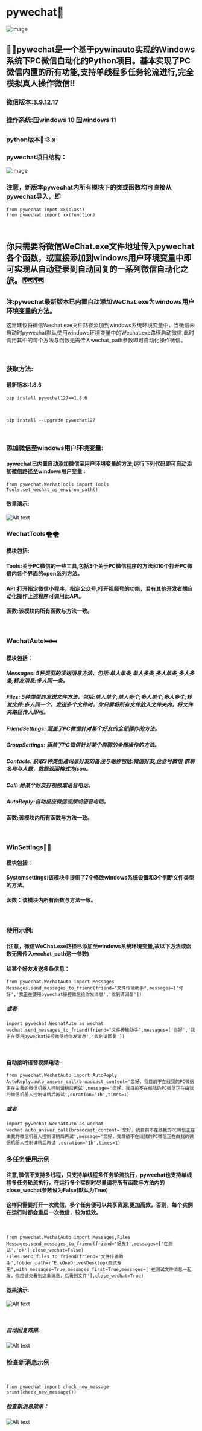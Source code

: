 # pywechat🥇
![image](https://github.com/Hello-Mr-Crab/pywechat/blob/main/pics/introduction.jpg)
## 🍬🍬pywechat是一个基于pywinauto实现的Windows系统下PC微信自动化的Python项目。基本实现了PC微信内置的所有功能,支持单线程多任务轮流进行,完全模拟真人操作微信!!

### 微信版本:3.9.12.17
### 操作系统:🪟windows 10 🪟windows 11
### python版本🐍:3.x
### pywechat项目结构：
![image](https://github.com/Hello-Mr-Crab/pywechat/blob/main/pics/pywechat架构图.png)
<br>
 ### 注意，新版本pywechat内所有模块下的类或函数均可直接从pywechat导入，即
   ```
  from pywechat impot xx(class)
  from pywechat import xx(function)
  ```
<br>

##  你只需要将微信WeChat.exe文件地址传入pywechat各个函数，或直接添加到windows用户环境变量中即可实现从自动登录到自动回复的一系列微信自动化之旅。🗺️🗺️
### 注:pywechat最新版本已内置自动添加WeChat.exe为windows用户环境变量的方法。
这里建议将微信Wechat.exe文件路径添加到windows系统环境变量中，当微信未启动时pywechat默认使用windows环境变量中的Wechat.exe路径启动微信,此时调用其中的每个方法与函数无需传入wechat_path参数即可自动化操作微信。

<br>

### 获取方法:
#### 最新版本:1.8.6
```
pip install pywechat127==1.8.6
```
<br>

```
pip install --upgrade pywechat127
```
<br>

### 添加微信至windows用户环境变量:
#### pywechat已内置自动添加微信至用户环境变量的方法,运行下列代码即可自动添加微信路径至windows用户变量 :
```
from pywechat.WechatTools import Tools
Tools.set_wechat_as_environ_path()
```

#### 效果演示:
![Alt text](https://github.com/Hello-Mr-Crab/pywechat/blob/main/pics/演示效果.gif)
<br>

### WechatTools🌪️🌪️
#### 模块包括:
#### Tools:关于PC微信的一些工具,包括3个关于PC微信程序的方法和10个打开PC微信内各个界面的open系列方法。
#### API:打开指定微信小程序，指定公众号,打开视频号的功能，若有其他开发者想自动化操作上述程序可调用此API。
#### 函数:该模块内所有函数与方法一致。
<br>

### WechatAuto🛏️🛏️
#### 模块包括：
##### Messages: 5种类型的发送消息方法，包括:单人单条,单人多条,多人单条,多人多条,转发消息:多人同一条。 
##### Files: 5种类型的发送文件方法，包括:单人单个,单人多个,多人单个,多人多个,转发文件:多人同一个。发送多个文件时，你只需将所有文件放入文件夹内，将文件夹路径传入即可。
##### FriendSettings: 涵盖了PC微信针对某个好友的全部操作的方法。
##### GroupSettings: 涵盖了PC微信针对某个群聊的全部操作的方法。
##### Contacts: 获取3种类型通讯录好友的备注与昵称包括:微信好友,企业号微信,群聊名称与人数，数据返回格式为json。
##### Call: 给某个好友打视频或语音电话。
##### AutoReply:自动接应微信视频或语音电话。
#### 函数:该模块内所有函数与方法一致。  
<br>

### WinSettings🔹🔹
#### 模块包括：
#### Systemsettings:该模块中提供了7个修改windows系统设置和3个判断文件类型的方法。
#### 函数：该模块内所有函数与方法一致。
<br>

### 使用示例:
#### (注意，微信WeChat.exe路径已添加至windows系统环境变量,故以下方法或函数无需传入wechat_path这一参数)
#### 给某个好友发送多条信息：
```
from pywechat.WechatAuto import Messages
Messages.send_messages_to_friend(friend="文件传输助手",messages=['你好','我正在使用pywechat操控微信给你发消息','收到请回复'])
```
##### 或者
```
import pywechat.WechatAuto as wechat
wechat.send_messages_to_friend(friend="文件传输助手",messages=['你好','我正在使用pywechat操控微信给你发消息','收到请回复'])
```
<br>

#### 自动接听语音视频电话:
```
from pywechat.WechatAuto import AutoReply
AutoReply.auto_answer_call(broadcast_content='您好，我目前不在线我的PC微信正在由我的微信机器人控制请稍后再试',message='您好，我目前不在线我的PC微信正在由我的微信机器人控制请稍后再试',duration='1h',times=1)
```
##### 或者
```
import pywechat.WechatAuto as wechat
wechat.auto_answer_call(broadcast_content='您好，我目前不在线我的PC微信正在由我的微信机器人控制请稍后再试',message='您好，我目前不在线我的PC微信正在由我的微信机器人控制请稍后再试',duration='1h',times=1)
```
### 多任务使用示例
#### 注意,微信不支持多线程，只支持单线程多任务轮流执行，pywechat也支持单线程多任务轮流执行，在运行多个实例时尽量请将所有函数与方法内的close_wechat参数设为False(默认为True)
#### 这样只需要打开一次微信，多个任务便可以共享资源,更加高效，否则，每个实例在运行时都会重启一次微信，较为低效。
<br>

```
from pywechat.WechatAuto import Messages,Files
Messages.send_messages_to_friend(friend='好友1',messages=['在测试','ok'],close_wechat=False)
Files.send_files_to_friend(friend='文件传输助手',folder_path=r"E:\OneDrive\Desktop\测试专用",with_messages=True,messages_first=True,messages=['在测试文件消息一起发，你应该先看到这条消息，后看到文件'],close_wechat=True)
```
#### 效果演示:
![Alt text](https://github.com/Hello-Mr-Crab/pywechat/blob/main/pics/效果演示.gif)

<br>

##### 自动回复效果:

![Alt text](https://github.com/Hello-Mr-Crab/pywechat/blob/main/pics/Ai接入实例.png)

### 检查新消息示例
<br>

```
from pywechat import check_new_message
print(check_new_message())
```

##### 检查新消息效果：

![Alt text](https://github.com/Hello-Mr-Crab/pywechat/blob/main/pics/check_new_message.gif)
